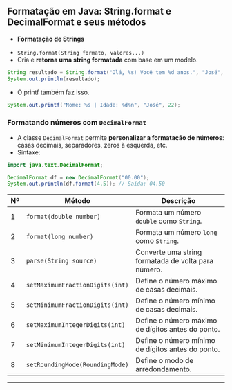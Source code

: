 ## Formatação em Java: String.format e DecimalFormat e seus métodos
+ **Formatação de Strings**
- `String.format(String formato, valores...)`
- Cria e **retorna uma string formatada** com base em um modelo.

```java
String resultado = String.format("Olá, %s! Você tem %d anos.", "José", 22);
System.out.println(resultado);
```
- O printf também faz isso.
```java
System.out.printf("Nome: %s | Idade: %d%n", "José", 22);
```


### **Formatando números com `DecimalFormat`**

- A classe `DecimalFormat` permite **personalizar a formatação de números**: casas decimais, separadores, zeros à esquerda, etc.
- Sintaxe:

```java
import java.text.DecimalFormat;

DecimalFormat df = new DecimalFormat("00.00");
System.out.println(df.format(4.5)); // Saída: 04.50
```


| Nº | Método                                    | Descrição                                               |
| -- | ----------------------------------------- | ------------------------------------------------------- |
| 1  | `format(double number)`                   | Formata um número `double` como `String`.               |
| 2  | `format(long number)`                     | Formata um número `long` como `String`.                 |
| 3  | `parse(String source)`                    | Converte uma string formatada de volta para número.     |
| 4  | `setMaximumFractionDigits(int)`           | Define o número máximo de casas decimais.               |
| 5  | `setMinimumFractionDigits(int)`           | Define o número mínimo de casas decimais.               |
| 6  | `setMaximumIntegerDigits(int)`            | Define o número máximo de dígitos antes do ponto.       |
| 7  | `setMinimumIntegerDigits(int)`            | Define o número mínimo de dígitos antes do ponto.       |
| 8 | `setRoundingMode(RoundingMode)`           | Define o modo de arredondamento.                        |


---